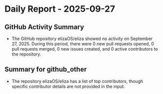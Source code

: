 # Daily Report - 2025-09-27

## GitHub Activity Summary
- The GitHub repository elizaOS/eliza showed no activity on September 27, 2025. During this period, there were 0 new pull requests opened, 0 pull requests merged, 0 new issues created, and 0 active contributors to the repository.

## Summary for github_other
- The repository elizaOS/eliza has a list of top contributors, though specific contributor details are not provided in the input.